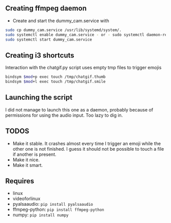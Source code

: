 Creating ffmpeg daemon
----------------------

* Create and start the dummy_cam.service with 
``` bash
sudo cp dummy_cam.service /usr/lib/systemd/system/.
sudo systemctl enable dummy_cam.service - or - sudo systemctl daemon-reload
sudo systemctl start dummy_cam.service
```

Creating i3 shortcuts
---------------------
Interaction with the chatgif.py script uses empty tmp files to trigger emojis
``` bash
bindsym $mod+p exec touch /tmp/chatgif.thumb
bindsym $mod+l exec touch /tmp/chatgif.smile
```
Launching the script
--------------------
I did not manage to launch this one as a daemon, probably because of permissions for using the audio input. Too lazy to dig in.

TODOS
-----
* Make it stable. It crashes almost every time I trigger an emoji while the other one is not finished. I guess it should not be possible to touch a file if another is present.
* Make it nice.
* Make it smart.

Requires
--------
* linux
* videoforlinux
* pyalsaaudio: `pip install pyalsaaudio`
* ffmpeg-python: `pip install ffmpeg-python`
* numpy: `pip install numpy`
